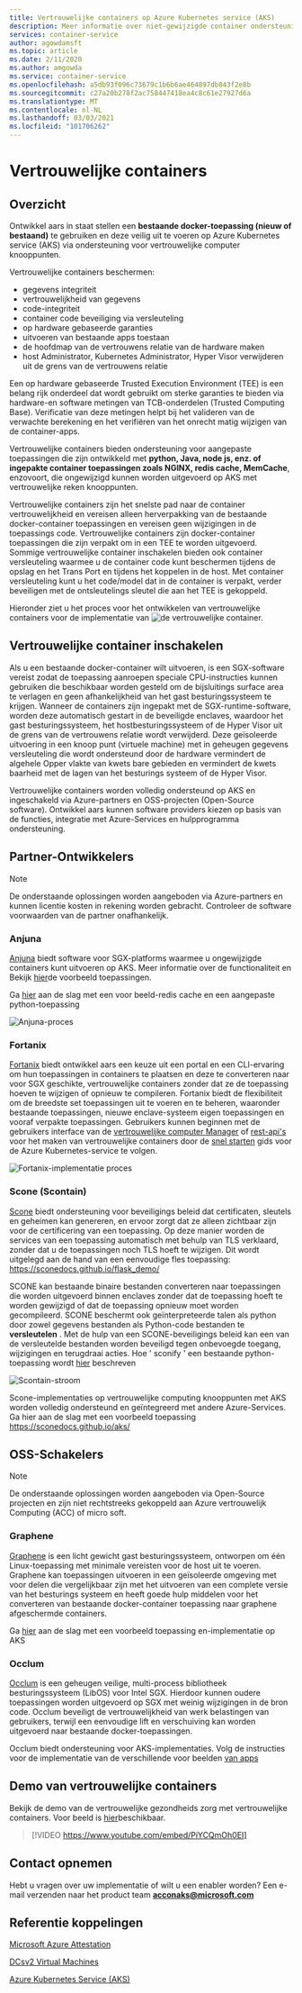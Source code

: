 ```yaml
---
title: Vertrouwelijke containers op Azure Kubernetes service (AKS)
description: Meer informatie over niet-gewijzigde container ondersteuning op vertrouwelijke containers.
services: container-service
author: agowdamsft
ms.topic: article
ms.date: 2/11/2020
ms.author: amgowda
ms.service: container-service
ms.openlocfilehash: a5db93f096c73679c1b6b6ae464897db843f2e8b
ms.sourcegitcommit: c27a20b278f2ac758447418ea4c8c61e27927d6a
ms.translationtype: MT
ms.contentlocale: nl-NL
ms.lasthandoff: 03/03/2021
ms.locfileid: "101706262"
---
```

# <a name="confidential-containers"></a>Vertrouwelijke containers

## <a name="overview"></a>Overzicht

Ontwikkel aars in staat stellen een **bestaande docker-toepassing (nieuw of bestaand)** te gebruiken en deze veilig uit te voeren op Azure Kubernetes service (AKS) via ondersteuning voor vertrouwelijke computer knooppunten.

Vertrouwelijke containers beschermen:

- gegevens integriteit 
- vertrouwelijkheid van gegevens
- code-integriteit
- container code beveiliging via versleuteling
- op hardware gebaseerde garanties
- uitvoeren van bestaande apps toestaan
- de hoofdmap van de vertrouwens relatie van de hardware maken
- host Administrator, Kubernetes Administrator, Hyper Visor verwijderen uit de grens van de vertrouwens relatie

Een op hardware gebaseerde Trusted Execution Environment (TEE) is een belang rijk onderdeel dat wordt gebruikt om sterke garanties te bieden via hardware-en software metingen van TCB-onderdelen (Trusted Computing Base). Verificatie van deze metingen helpt bij het valideren van de verwachte berekening en het verifiëren van het onrecht matig wijzigen van de container-apps.

Vertrouwelijke containers bieden ondersteuning voor aangepaste toepassingen die zijn ontwikkeld met **python, Java, node js, enz. of ingepakte container toepassingen zoals NGINX, redis cache, MemCache**, enzovoort, die ongewijzigd kunnen worden uitgevoerd op AKS met vertrouwelijke reken knooppunten.

Vertrouwelijke containers zijn het snelste pad naar de container vertrouwelijkheid en vereisen alleen herverpakking van de bestaande docker-container toepassingen en vereisen geen wijzigingen in de toepassings code. Vertrouwelijke containers zijn docker-container toepassingen die zijn verpakt om in een TEE te worden uitgevoerd. Sommige vertrouwelijke container inschakelen bieden ook container versleuteling waarmee u de container code kunt beschermen tijdens de opslag en het Trans Port en tijdens het koppelen in de host. Met container versleuteling kunt u het code/model dat in de container is verpakt, verder beveiligen met de ontsleutelings sleutel die aan het TEE is gekoppeld.

Hieronder ziet u het proces voor het ontwikkelen van vertrouwelijke containers voor de implementatie van ![ de vertrouwelijke container.](./media/confidential-containers/how-to-confidential-container.png)

## <a name="confidential-container-enablers"></a>Vertrouwelijke container inschakelen
Als u een bestaande docker-container wilt uitvoeren, is een SGX-software vereist zodat de toepassing aanroepen speciale CPU-instructies kunnen gebruiken die beschikbaar worden gesteld om de bijsluitings surface area te verlagen en geen afhankelijkheid van het gast besturingssysteem te krijgen. Wanneer de containers zijn ingepakt met de SGX-runtime-software, worden deze automatisch gestart in de beveiligde enclaves, waardoor het gast besturingssysteem, het hostbesturingssysteem of de Hyper Visor uit de grens van de vertrouwens relatie wordt verwijderd. Deze geïsoleerde uitvoering in een knoop punt (virtuele machine) met in geheugen gegevens versleuteling die wordt ondersteund door de hardware vermindert de algehele Opper vlakte van kwets bare gebieden en vermindert de kwets baarheid met de lagen van het besturings systeem of de Hyper Visor.

Vertrouwelijke containers worden volledig ondersteund op AKS en ingeschakeld via Azure-partners en OSS-projecten (Open-Source software). Ontwikkel aars kunnen software providers kiezen op basis van de functies, integratie met Azure-Services en hulpprogramma ondersteuning.

## <a name="partner-enablers"></a>Partner-Ontwikkelers
> [!NOTE]
> De onderstaande oplossingen worden aangeboden via Azure-partners en kunnen licentie kosten in rekening worden gebracht. Controleer de software voorwaarden van de partner onafhankelijk. 

### <a name="anjuna"></a>Anjuna

[Anjuna](https://www.anjuna.io/) biedt software voor SGX-platforms waarmee u ongewijzigde containers kunt uitvoeren op AKS. Meer informatie over de functionaliteit en Bekijk [hier](https://www.anjuna.io/microsoft-azure-confidential-computing-aks-lp)de voorbeeld toepassingen.

Ga [hier](https://www.anjuna.io/microsoft-azure-confidential-computing-aks-lp) aan de slag met een voor beeld-redis cache en een aangepaste python-toepassing

![Anjuna-proces](./media/confidential-containers/anjuna-process-flow.png)

### <a name="fortanix"></a>Fortanix

[Fortanix](https://www.fortanix.com/) biedt ontwikkel aars een keuze uit een portal en een CLI-ervaring om hun toepassingen in containers te plaatsen en deze te converteren naar voor SGX geschikte, vertrouwelijke containers zonder dat ze de toepassing hoeven te wijzigen of opnieuw te compileren. Fortanix biedt de flexibiliteit om de breedste set toepassingen uit te voeren en te beheren, waaronder bestaande toepassingen, nieuwe enclave-systeem eigen toepassingen en vooraf verpakte toepassingen. Gebruikers kunnen beginnen met de gebruikers interface van de [vertrouwelijke computer Manager](https://em.fortanix.com/) of [rest-api's](https://www.fortanix.com/api/em/) voor het maken van vertrouwelijke containers door de [snel starten](https://support.fortanix.com/hc/en-us/articles/360049658291-Fortanix-Confidential-Container-on-Azure-Kubernetes-Service) gids voor de Azure Kubernetes-service te volgen.

![Fortanix-implementatie proces](./media/confidential-containers/fortanix-confidential-containers-flow.png)

### <a name="scone-scontain"></a>Scone (Scontain)

[Scone](https://scontain.com/index.html?lang=en) biedt ondersteuning voor beveiligings beleid dat certificaten, sleutels en geheimen kan genereren, en ervoor zorgt dat ze alleen zichtbaar zijn voor de certificering van een toepassing. Op deze manier worden de services van een toepassing automatisch met behulp van TLS verklaard, zonder dat u de toepassingen noch TLS hoeft te wijzigen. Dit wordt uitgelegd aan de hand van een eenvoudige fles toepassing: https://sconedocs.github.io/flask_demo/  

SCONE kan bestaande binaire bestanden converteren naar toepassingen die worden uitgevoerd binnen enclaves zonder dat de toepassing hoeft te worden gewijzigd of dat de toepassing opnieuw moet worden gecompileerd. SCONE beschermt ook geïnterpreteerde talen als python door zowel gegevens bestanden als Python-code bestanden te **versleutelen** . Met de hulp van een SCONE-beveiligings beleid kan een van de versleutelde bestanden worden beveiligd tegen onbevoegde toegang, wijzigingen en terugdraai acties. Hoe ' sconify ' een bestaande python-toepassing wordt [hier](https://sconedocs.github.io/sconify_image/) beschreven

![Scontain-stroom](./media/confidential-containers/scone-workflow.png)

Scone-implementaties op vertrouwelijke computing knooppunten met AKS worden volledig ondersteund en geïntegreerd met andere Azure-Services. Ga hier aan de slag met een voorbeeld toepassing https://sconedocs.github.io/aks/


## <a name="oss-enablers"></a>OSS-Schakelers 
> [!NOTE]
> De onderstaande oplossingen worden aangeboden via Open-Source projecten en zijn niet rechtstreeks gekoppeld aan Azure vertrouwelijk Computing (ACC) of micro soft.  

### <a name="graphene"></a>Graphene

[Graphene](https://grapheneproject.io/) is een licht gewicht gast besturingssysteem, ontworpen om één Linux-toepassing met minimale vereisten voor de host uit te voeren. Graphene kan toepassingen uitvoeren in een geïsoleerde omgeving met voor delen die vergelijkbaar zijn met het uitvoeren van een complete versie van het besturings systeem en heeft goede hulp middelen voor het converteren van bestaande docker-container toepassing naar graphene afgeschermde containers.

Ga [hier](https://graphene.readthedocs.io/en/latest/cloud-deployment.html#azure-kubernetes-service-aks) aan de slag met een voorbeeld toepassing en-implementatie op AKS

### <a name="occlum"></a>Occlum
[Occlum](https://occlum.io/) is een geheugen veilige, multi-process bibliotheek besturingssysteem (LibOS) voor Intel SGX. Hierdoor kunnen oudere toepassingen worden uitgevoerd op SGX met weinig wijzigingen in de bron code. Occlum beveiligt de vertrouwelijkheid van werk belastingen van gebruikers, terwijl een eenvoudige lift en verschuiving kan worden uitgevoerd naar bestaande docker-toepassingen.

Occlum biedt ondersteuning voor AKS-implementaties. Volg de instructies voor de implementatie van de verschillende voor beelden [van apps](https://github.com/occlum/occlum/blob/master/docs/azure_aks_deployment_guide.md)


## <a name="confidential-containers-demo"></a>Demo van vertrouwelijke containers
Bekijk de demo van de vertrouwelijke gezondheids zorg met vertrouwelijke containers. Voor beeld is [hier](/azure/architecture/example-scenario/confidential/healthcare-inference)beschikbaar. 

> [!VIDEO https://www.youtube.com/embed/PiYCQmOh0EI]


## <a name="get-in-touch"></a>Contact opnemen

Hebt u vragen over uw implementatie of wilt u een enabler worden? Een e-mail verzenden naar het product team **acconaks@microsoft.com**

## <a name="reference-links"></a>Referentie koppelingen

[Microsoft Azure Attestation](../attestation/overview.md)

[DCsv2 Virtual Machines](virtual-machine-solutions.md)

[Azure Kubernetes Service (AKS)](../aks/intro-kubernetes.md)
